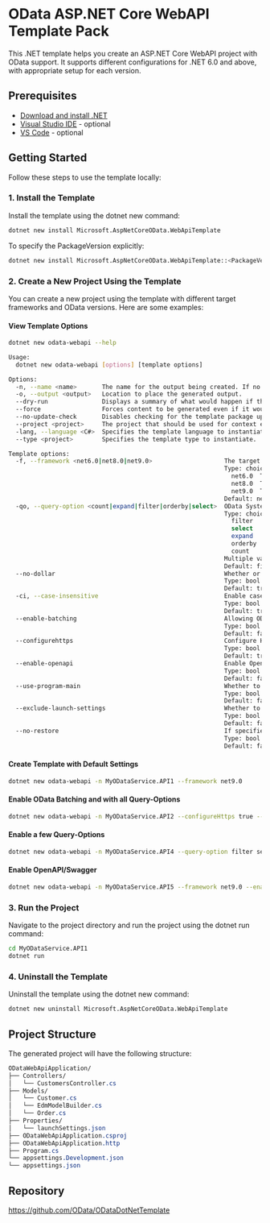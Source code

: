 # OData ASP.NET Core WebAPI Template Pack
This .NET template helps you create an ASP.NET Core WebAPI project with OData support. It supports different configurations for .NET 6.0 and above, with appropriate setup for each version.

## Prerequisites

- [Download and install .NET](https://dotnet.microsoft.com/download)
- [Visual Studio IDE](https://visualstudio.microsoft.com/#vs-section) - optional
- [VS Code](https://visualstudio.microsoft.com/#vscode-section) - optional

## Getting Started

Follow these steps to use the template locally:

### 1. Install the Template

Install the template using the dotnet new command:

```bash
dotnet new install Microsoft.AspNetCoreOData.WebApiTemplate
```

To specify the PackageVersion explicitly:

```bash
dotnet new install Microsoft.AspNetCoreOData.WebApiTemplate::<PackageVersion>
```

### 2. Create a New Project Using the Template

You can create a new project using the template with different target frameworks and OData versions. Here are some examples:

#### View Template Options

```bash
dotnet new odata-webapi --help
```

```bash
Usage:
  dotnet new odata-webapi [options] [template options]

Options:
  -n, --name <name>       The name for the output being created. If no name is specified, the name of the output directory is used.
  -o, --output <output>   Location to place the generated output.
  --dry-run               Displays a summary of what would happen if the given command line were run if it would result in a template creation.
  --force                 Forces content to be generated even if it would change existing files.
  --no-update-check       Disables checking for the template package updates when instantiating a template.
  --project <project>     The project that should be used for context evaluation.
  -lang, --language <C#>  Specifies the template language to instantiate.
  --type <project>        Specifies the template type to instantiate.

Template options:
  -f, --framework <net6.0|net8.0|net9.0>                    The target framework for the project.
                                                            Type: choice
                                                              net6.0  Target net6.0
                                                              net8.0  Target net8.0
                                                              net9.0  Target net9.0
                                                            Default: net9.0
  -qo, --query-option <count|expand|filter|orderby|select>  OData System Query Options.
                                                            Type: choice
                                                              filter   Enable $filter query option
                                                              select   Enable $select query option
                                                              expand   Enable $expand query option
                                                              orderby  Enable $orderby query option
                                                              count    Enable $count query option
                                                            Multiple values are allowed: True
                                                            Default: filter|select|expand|orderby|count
  --no-dollar                                               Whether or not the OData system query options should be prefixed with '$'
                                                            Type: bool
                                                            Default: true
  -ci, --case-insensitive                                   Enable case insensitive for the controller/action/property name in conventional routing
                                                            Type: bool
                                                            Default: true
  --enable-batching                                         Allowing OData batching
                                                            Type: bool
                                                            Default: false
  --configurehttps                                          Configure HTTPS
                                                            Type: bool
                                                            Default: true
  --enable-openapi                                          Enable OpenAPI (Swagger) support
                                                            Type: bool
                                                            Default: false
  --use-program-main                                        Whether to generate an explicit Program class and Main method instead of top-level statements.
                                                            Type: bool
                                                            Default: false
  --exclude-launch-settings                                 Whether to exclude launchSettings.json in the generated template.
                                                            Type: bool
                                                            Default: false
  --no-restore                                              If specified, skips the automatic restore of the project on create.
                                                            Type: bool
                                                            Default: false
```

#### Create Template with Default Settings

```bash
dotnet new odata-webapi -n MyODataService.API1 --framework net9.0
```

#### Enable OData Batching and with all Query-Options

```bash
dotnet new odata-webapi -n MyODataService.API2 --configureHttps true --enable-batching true
```

#### Enable a few Query-Options

```bash
dotnet new odata-webapi -n MyODataService.API4 --query-option filter select expand
```

#### Enable OpenAPI/Swagger

```bash
dotnet new odata-webapi -n MyODataService.API5 --framework net9.0 --enable-openapi true
```

### 3. Run the Project

Navigate to the project directory and run the project using the dotnet run command:

```bash
cd MyODataService.API1
dotnet run
```

### 4. Uninstall the Template

Uninstall the template using the dotnet new command:

```bash
dotnet new uninstall Microsoft.AspNetCoreOData.WebApiTemplate
```

## Project Structure

The generated project will have the following structure:

```css
ODataWebApiApplication/
├── Controllers/
│   └── CustomersController.cs
├── Models/
│   └── Customer.cs
│   └── EdmModelBuilder.cs
│   └── Order.cs
├── Properties/
│   └── launchSettings.json
├── ODataWebApiApplication.csproj
├── ODataWebApiApplication.http
├── Program.cs
└── appsettings.Development.json
└── appsettings.json
```

## Repository

https://github.com/OData/ODataDotNetTemplate

